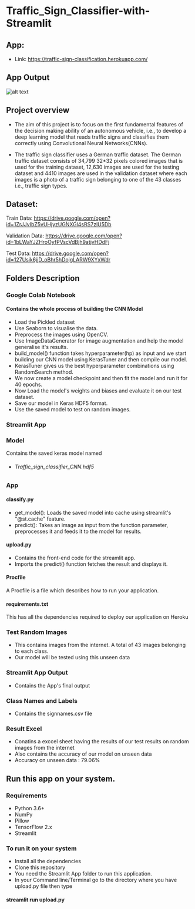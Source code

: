 # Traffic_Sign_Classifier-with-Streamlit

## App:
- Link: https://traffic-sign-classification.herokuapp.com/



## App Output
![alt text](https://github.com/dD2405/Traffic_Sign_Classifier-with-Streamlit/blob/master/Streamlit%20App%20Output/streamlit-upload-2020-05-11-13-0.gif)


## Project overview
- The aim of this project is to focus on the first fundamental features of the decision making ability of an autonomous vehicle, 
i.e., to develop a deep learning model that reads traffic signs and classifies them correctly using Convolutional Neural Networks(CNNs).

- The traffic sign classifier uses a German traffic dataset. The German traffic dataset consists of
34,799 32*32 pixels colored images that is used for the training dataset, 12,630 images are used
for the testing dataset and 4410 images are used in the validation dataset where each images is a
photo of a traffic sign belonging to one of the 43 classes i.e., traffic sign types.


## Dataset:
Train Data: https://drive.google.com/open?id=1ZrJJvIbZ5vUHjyzUGNXGl4sRS7zlU5Db

Validation Data: https://drive.google.com/open?id=1bLWaYJZHroOyfPVscVdBjh9atjvHDdFj

Test Data: https://drive.google.com/open?id=127Usik6jjD_oBhr5hDojgLARW9XYxWdr

## Folders Description
### Google Colab Notebook
#### Contains the whole process of building the CNN Model 
- Load the Pickled dataset
- Use Seaborn to visualise the data.
- Preprocess the images using OpenCV.
- Use ImageDataGenerator for image augmentation and help the model generalise it's results.
- build_model() function takes hyperparameter(hp) as input and we start building our CNN model using KerasTuner and then compile our model.
- KerasTuner gives us the best hyperparameter combinations using RandomSearch method.
- We now create a model checkpoint and then fit the model and run it for 40 epochs.
- Now Load the model's weights and biases and evaluate it on our test dataset.
- Save our model in Keras HDF5 format.
- Use the saved model to test on random images.

### Streamlit App
### Model
Contains the saved keras model named
- ###### Traffic_sign_classifier_CNN.hdf5
### App
#### classify.py
- get_model(): Loads the saved model into cache using streamlit's "@st.cache" feature.
- predict(): Takes an image as input from the function parameter, preprocesses it and feeds it to the model for results.
#### upload.py
- Contains the front-end code for the streamlit app.
- Imports the predict() function fetches the result and displays it.
#### Procfile
A Procfile is a file which describes how to run your application.
#### requirements.txt
This has all the dependencies required to deploy our application on Heroku

### Test Random Images
- This contains images from the internet. A total of 43 images belonging to each class.
- Our model will be tested using this unseen data

### Streamlit App Output
- Contains the App's final output 

### Class Names and Labels
- Contains the signnames.csv file

### Result Excel
- Conatins a exccel sheet having the results of our test results on random images from the internet
- Also contains the accuracy of our model on unseen data
- Accuracy on unseen data : 79.06%

## Run this app on your system.
### Requirements
- Python 3.6+
- NumPy
- Pillow
- TensorFlow 2.x
- Streamlit 

### To run it on your system
- Install all the dependencies
- Clone this repository
- You need the Streamlit App folder to run this application.
- In your Command line/Terminal go to the directory where you have upload.py file then type 
#### streamlit run upload.py


